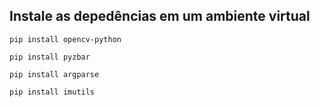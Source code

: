 ## Instale as depedências em um ambiente virtual


```pip install opencv-python```

```pip install pyzbar```

```pip install argparse```

```pip install imutils```
